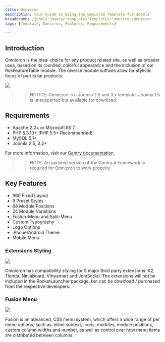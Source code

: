 ```yaml
---
title: Omnicron
description: Your Guide to Using the Omnicron Template for Joomla
breadcrumb: /joomla:Joomla/!templates:Templates/!omnicron:Omnicron
tags: [Template, Omnicron, Features, Requirements]

---
```


Introduction
-----

Omnicron is the ideal choice for any product related site, as well as broader uses, based on its rounded, colorful appearance and the inclusion of our RokFeatureTable module. The diverse module suffixes allow for stylistic focus of particular products.

![][theme]

>> NOTICE: Omnicron is a Joomla 2.5 and 3.x template. Joomla 1.5 is unsupported but available for download.

Requirements
-----

* Apache 2.2+ or Microsoft IIS 7
* PHP 5.3.10+ (PHP 5.5+ Recommended)
* MySQL 5.1+
* Joomla 2.5, 3.2+

For more information, visit our [Gantry documentation][gantry].

>> NOTE: An updated version of the Gantry 4 Framework is required for Omnicron to work properly.

Key Features
-----

* 960 Fixed Layout  
* 9 Preset Styles  
* 68 Module Positions  
* 24 Module Variations  
* Fusion-Menu and Split-Menu  
* Custom Typography  
* Logo Options  
* iPhone/Android Theme  
* Mobile Menu

### Extensions Styling

![][extensionsstyling]

Omnicron has compatibility styling for 5 major third party extensions: K2, Tienda, NinjaBoard, Virtuemart and JomSocial. The extensions will not be included in the RocketLauncher package, but can be download / purchased from the respective developers.

### Fusion Menu

![][fusionmenu]

Fusion is an advanced, CSS menu system, which offers a wide range of per menu options, such as: inline subtext, icons, modules, module positions, custom column widths and number, as well as control over how menu items are distributed between columns.

[gantry]: http://gantry.org
[theme]: assets/omnicron.jpeg
[extensionsstyling]: assets/extensionsstyling.jpg
[fusionmenu]: assets/fusionmenu.jpg
[fusion]: assets/fusion.jpg
